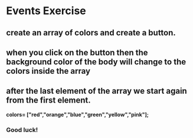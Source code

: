 # Events Exercise
## create an array of colors and create a button. 
## when you click on the button then the background color of the body will change to the colors inside the array 
## after the last element of the array we start again from the first element.

**colors= ["red","orange","blue","green","yellow","pink"];**


### Good luck!

